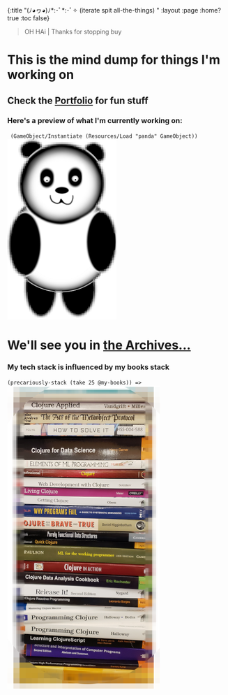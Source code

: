 {:title "(ﾉ◕ヮ◕)ﾉ*:･ﾟ*:･ﾟ✧ (iterate spit all-the-things) "
 :layout :page
 :home? true
 :toc false}

> OH HAi | Thanks for stopping buy

# This is the mind dump for things I'm working on

## Check the [Portfolio](/pages-output/portfolio) for fun stuff

### Here's a preview of what I'm currently working on:

`` (GameObject/Instantiate
  (Resources/Load "panda" GameObject))`` ![Welcome Panda](/img/panda_small.png)

# We'll see you in [the Archives...](/archives)


### My tech stack is influenced by my books stack

`` (precariously-stack (take 25 @my-books)) => `` ![ermagerd berks](/img/books_small.png)
